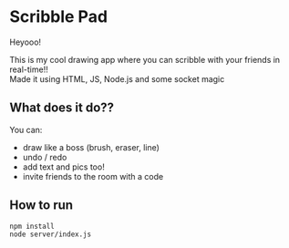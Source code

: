 # Scribble Pad

Heyooo! 

This is my cool drawing app where you can scribble with your friends in real-time!!  
Made it using HTML, JS, Node.js and some socket magic


## What does it do??

You can:
- draw like a boss (brush, eraser, line)
- undo / redo
- add text and pics too!
- invite friends to the room with a code 

## How to run

```bash
npm install
node server/index.js
```